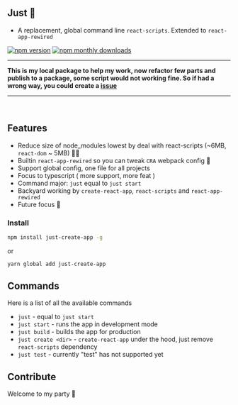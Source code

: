 ## Just 🚚

- A replacement, global command line `react-scripts`. Extended to
  `react-app-rewired`

[![npm version](https://img.shields.io/npm/v/just-create-app.svg)](https://www.npmjs.com/package/just-create-app)
[![npm monthly downloads](https://img.shields.io/npm/dm/just-create-app.svg)](https://www.npmjs.com/package/just-create-app)

---

**This is my local package to help my work, now refactor few parts and publish
to a package, some script would not working fine. So if had a wrong way, you
could create a [issue](https://github.com/j-cli/just/issues)**

---

<br/>

## Features

- Reduce size of node_modules lowest by deal with react-scripts (~6MB,
  `react-dom` ~ 5MB) 🧜‍♂️
- Builtin `react-app-rewired` so you can tweak `CRA` webpack config 🙏
- Support global config, one file for all projects
- Focus to typescript ( more support, more feat )
- Command major: `just` equal to `just start`
- Backyard working by `create-react-app`, `react-scripts` and
  `react-app-rewired`
- Future focus 🚀

### Install

```bash
npm install just-create-app -g
```

or

```bash
yarn global add just-create-app
```

## Commands

Here is a list of all the available commands

- `just` - equal to `just start`
- `just start` - runs the app in development mode
- `just build` - builds the app for production
- `just create <dir>` - `create-react-app` under the hood, just remove
  `react-scripts` dependency
- `just test` - currently "test" has not supported yet

## Contribute

Welcome to my party 🤰
